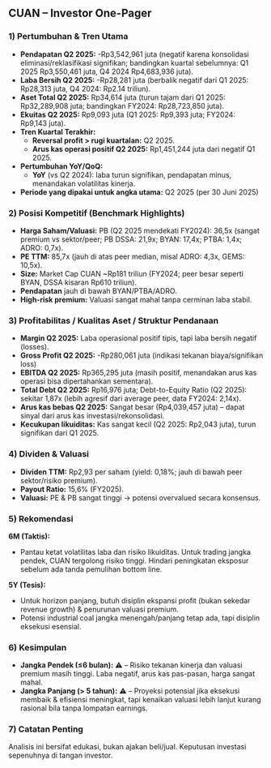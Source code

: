 ## CUAN – Investor One-Pager

### 1) Pertumbuhan & Tren Utama
- **Pendapatan Q2 2025:** -Rp3,542,961 juta (negatif karena konsolidasi eliminasi/reklasifikasi signifikan; bandingkan kuartal sebelumnya: Q1 2025 Rp3,550,461 juta, Q4 2024 Rp4,683,936 juta).  
- **Laba Bersih Q2 2025:** -Rp28,281 juta (berbalik negatif dari Q1 2025: Rp28,313 juta, Q4 2024: Rp2.14 triliun).
- **Aset Total Q2 2025:** Rp34,614 juta (turun tajam dari Q1 2025: Rp32,289,908 juta; bandingkan FY2024: Rp28,723,850 juta).
- **Ekuitas Q2 2025:** Rp9,093 juta (Q1 2025: Rp9,393 juta; FY2024: Rp9,143 juta).
- **Tren Kuartal Terakhir:**  
  - **Reversal profit > rugi kuartalan:** Q2 2025.  
  - **Arus kas operasi positif Q2 2025:** Rp1,451,244 juta dari negatif Q1 2025.
- **Pertumbuhan YoY/QoQ:**  
  - **YoY** (vs Q2 2024): laba turun signifikan, pendapatan minus, menandakan volatilitas kinerja.
- **Periode yang dipakai untuk angka utama:** Q2 2025 (per 30 Juni 2025)  

### 2) Posisi Kompetitif (Benchmark Highlights)
- **Harga Saham/Valuasi:** PB (Q2 2025 mendekati FY2024): 36,5x (sangat premium vs sektor/peer; PB DSSA: 21,9x; BYAN: 17,4x; PTBA: 1,4x; ADRO: 0,7x).
- **PE TTM:** 85,7x (jauh di atas peer median, misal ADRO: 4,3x, GEMS: 10,5x).
- **Size:** Market Cap CUAN ~Rp181 triliun (FY2024; peer besar seperti BYAN, DSSA kisaran Rp610 triliun).
- **Pendapatan** jauh di bawah BYAN/PTBA/ADRO.
- **High-risk premium:** Valuasi sangat mahal tanpa cerminan laba stabil.

### 3) Profitabilitas / Kualitas Aset / Struktur Pendanaan
- **Margin Q2 2025:** Laba operasional positif tipis, tapi laba bersih negatif (losses).
- **Gross Profit Q2 2025:** -Rp280,061 juta (indikasi tekanan biaya/signifikan loss)  
- **EBITDA Q2 2025:** Rp365,295 juta (masih positif, menandakan arus kas operasi bisa dipertahankan sementara).
- **Total Debt Q2 2025:** Rp16,976 juta; Debt-to-Equity Ratio (Q2 2025): sekitar 1,87x (lebih agresif dari average peer, data FY2024: 2,14x).
- **Arus kas bebas Q2 2025:** Sangat besar (Rp4,039,457 juta) – dapat sinyal dari arus kas investasi/rekonsolidasi.
- **Kecukupan likuiditas:** Kas sangat kecil (Q2 2025: Rp2,043 juta), turun signifikan dari Q1 2025.

### 4) Dividen & Valuasi
- **Dividen TTM:** Rp2,93 per saham (yield: 0,18%; jauh di bawah peer sektor/risiko premium).
- **Payout Ratio:** 15,6% (FY2025).
- **Valuasi:** PE & PB sangat tinggi → potensi overvalued secara konsensus.

### 5) Rekomendasi
**6M (Taktis):**  
- Pantau ketat volatilitas laba dan risiko likuiditas. Untuk trading jangka pendek, CUAN tergolong risiko tinggi. Hindari peningkatan eksposur sebelum ada tanda pemulihan bottom line.

**5Y (Tesis):**  
- Untuk horizon panjang, butuh disiplin ekspansi profit (bukan sekedar revenue growth) & penurunan valuasi premium.
- Potensi industrial coal jangka menengah/panjang tetap ada, tapi disiplin eksekusi esensial.

### 6) Kesimpulan
- **Jangka Pendek (≤6 bulan):** ⚠️ – Risiko tekanan kinerja dan valuasi premium masih tinggi. Laba negatif, arus kas pas-pasan, harga sangat mahal.
- **Jangka Panjang (> 5 tahun):** ⚠️ – Proyeksi potensial jika eksekusi membaik & efisiensi meningkat, tapi kenaikan valuasi lebih lanjut kurang rasional bila tanpa lompatan earnings.

### 7) Catatan Penting
Analisis ini bersifat edukasi, bukan ajakan beli/jual. Keputusan investasi sepenuhnya di tangan investor.